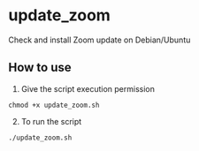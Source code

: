 # update_zoom

Check and install Zoom update on Debian/Ubuntu

## How to use
1. Give the script execution permission
```
chmod +x update_zoom.sh
```
2. To run the script
```
./update_zoom.sh
```
